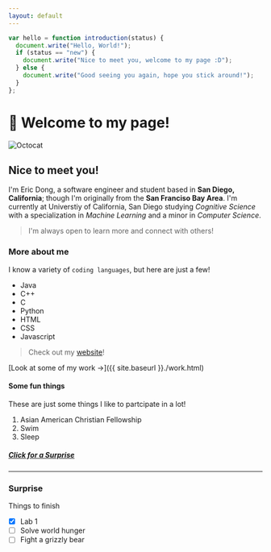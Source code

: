 ```yaml
---
layout: default
---
```


```js
var hello = function introduction(status) {
  document.write("Hello, World!");
  if (status == "new") {
    document.write("Nice to meet you, welcome to my page :D");
  } else {
    document.write("Good seeing you again, hope you stick around!");
  }
};
```

# 👋 Welcome to my page!

![Octocat](https://github.githubassets.com/images/icons/emoji/octocat.png)

## Nice to meet you!

I'm Eric Dong, a software engineer and student based in **San Diego, California**; though I'm originally from the **San Franciso Bay Area**. I'm currently at Universtiy of California, San Diego studying _Cognitive Science_ with a specialization in _Machine Learning_ and a minor in _Computer Science_.

> I'm always open to learn more and connect with others!

### More about me

I know a variety of `coding languages`, but here are just a few!

- Java
- C++
- C
- Python
- HTML
- CSS
- Javascript

> Check out my [website](https://eric-dong.netlify.app/)!

[Look at some of my work →]({{ site.baseurl }}./work.html)

#### Some fun things

These are just some things I like to partcipate in a lot!

1.  Asian American Christian Fellowship
2.  Swim
3.  Sleep

##### [Click for a Surprise](#surprise)

---

### Surprise

Things to finish

- [x] Lab 1
- [ ] Solve world hunger
- [ ] Fight a grizzly bear
